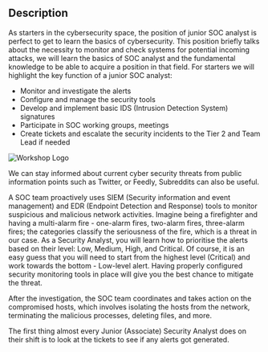 ## Description
As starters in the cybersecurity space, the position of junior SOC analyst is perfect to get to learn the basics of cybersecurity. This position briefly talks about the necessity to monitor and check systems for potential incoming attacks, we will learn the basics of SOC analyst and the fundamental knowledge to be able to acquire a position in that field.
For starters we will highlight the key function of a junior SOC analyst:

- Monitor and investigate the alerts
- Configure and manage the security tools
- Develop and implement basic IDS (Intrusion Detection System) signatures
- Participate in SOC working groups, meetings
- Create tickets and escalate the security incidents to the Tier 2 and Team Lead if needed

![Workshop Logo](https://i.imgur.com/pUNnOJD.png)

We can stay informed about current cyber security threats from public information points such as Twitter, or Feedly, Subreddits can also be useful.

A SOC team proactively uses SIEM (Security information and event management) and EDR (Endpoint Detection and Response) tools to monitor suspicious and malicious network activities. Imagine being a firefighter and having a multi-alarm fire - one-alarm fires, two-alarm fires, three-alarm fires; the categories classify the seriousness of the fire, which is a threat in our case. As a Security Analyst, you will learn how to prioritise the alerts based on their level: Low, Medium, High, and Critical. Of course, it is an easy guess that you will need to start from the highest level (Critical) and work towards the bottom - Low-level alert. Having properly configured security monitoring tools in place will give you the best chance to mitigate the threat.

After the investigation, the SOC team coordinates and takes action on the compromised hosts, which involves isolating the hosts from the network, terminating the malicious processes, deleting files, and more. 

The first thing almost every Junior (Associate) Security Analyst does on their shift is to look at the tickets to see if any alerts got generated.